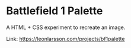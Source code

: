 # Battlefield 1 Palette
A HTML + CSS experiment to recreate an image.

Link: https://leonlarsson.com/projects/bf1palette

